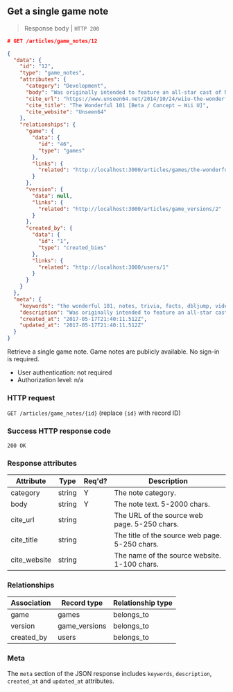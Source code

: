 ## <a name="game_notes_show"></a>Get a single game note

> Response body | `HTTP 200`

```JSON
# GET /articles/game_notes/12

{
  "data": {
    "id": "12",
    "type": "game_notes",
    "attributes": {
      "category": "Development",
      "body": "Was originally intended to feature an all-star cast of Nintendo characters.",
      "cite_url": "https://www.unseen64.net/2014/10/24/wiiu-the-wonderful-101-beta-development",
      "cite_title": "The Wonderful 101 [Beta / Concept – Wii U]",
      "cite_website": "Unseen64"
    },
    "relationships": {
      "game": {
        "data": {
          "id": "46",
          "type": "games"
        },
        "links": {
          "related": "http://localhost:3000/articles/games/the-wonderful-101"
        }
      },
      "version": {
        "data": null,
        "links": {
          "related": "http://localhost:3000/articles/game_versions/2"
        }
      },
      "created_by": {
        "data": {
          "id": "1",
          "type": "created_bies"
        },
        "links": {
          "related": "http://localhost:3000/users/1"
        }
      }
    }
  },
  "meta": {
    "keywords": "the wonderful 101, notes, trivia, facts, dbljump, video games, pc games, gaming",
    "description": "Was originally intended to feature an all-star cast of Nintendo characters.",
    "created_at": "2017-05-17T21:40:11.512Z",
    "updated_at": "2017-05-17T21:40:11.512Z"
  }
}
```

Retrieve a single game note. Game notes are publicly available. No sign-in is required.

* User authentication: not required
* Authorization level: n/a

### HTTP request

`GET /articles/game_notes/{id}` (replace `{id}` with record ID)

### Success HTTP response code

`200 OK`

### <a name="game_notes_response_attrs"></a>Response attributes

Attribute | Type | Req'd? | Description
--------- | ---- | ------ | -----------
category | string | Y | The note category.
body | string | Y | The note text. 5-2000 chars.
cite_url | string |  | The URL of the source web page. 5-250 chars.
cite_title | string | | The title of the source web page. 5-250 chars.
cite_website | string | | The name of the source website. 1-100 chars.

### Relationships

Association | Record type | Relationship type
------------ | ---------- | -----------------
game | games | belongs_to
version | game_versions | belongs_to
created_by | users | belongs_to

### Meta

The `meta` section of the JSON response includes `keywords`, `description`, `created_at` and `updated_at` attributes.
